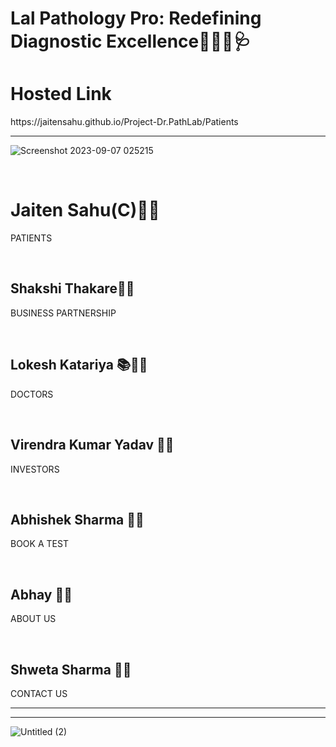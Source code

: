  # Lal Pathology Pro: Redefining Diagnostic Excellence🧬👨‍🔬🩺

 <h1>Hosted Link</h1>
https://jaitensahu.github.io/Project-Dr.PathLab/Patients
<hr>

![Screenshot 2023-09-07 025215](https://github.com/jaitensahu/Project-Dr.PathLab/assets/127736781/ae70378d-8ee4-46ef-8c0c-4064b5d85a35)

<br>
<h1> Jaiten Sahu(C)🧑‍💼 </h1> <p>PATIENTS</p> <br>
<h2>Shakshi Thakare👩‍💻</h2> <p>BUSINESS PARTNERSHIP</p> <br>
<h2>Lokesh Katariya  📚👨‍⚕️ </h2> <p>DOCTORS</p><br>
<h2>Virendra Kumar Yadav 👨‍🔬</h2><p>INVESTORS</p> <br>
<h2>Abhishek Sharma 👨‍💻</h2> <p>BOOK A TEST</p><br>
<h2>Abhay 👨‍💻</h2><p>ABOUT US</p><br>
<h2>Shweta Sharma 👩‍💻</h2><p>CONTACT US</p>
<hr>

<hr>

![Untitled (2)](https://github.com/jaitensahu/Project-Dr.PathLab/assets/127736781/4af56c6e-f2fd-4a69-b2fd-32322486ede8)

